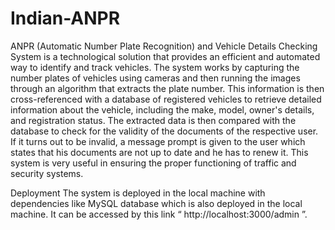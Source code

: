 # Indian-ANPR
ANPR (Automatic Number Plate Recognition) and Vehicle Details Checking System is a technological solution that provides an efficient and automated way to identify and track vehicles. The system works by capturing the number plates of vehicles using cameras and then running the images through an algorithm that extracts the plate number. This information is then cross-referenced with a database of registered vehicles to retrieve detailed information about the vehicle, including the make, model, owner's details, and registration status.
The extracted data is then compared with the database to check for the validity of the documents of the respective user. If it turns out to be invalid, a message prompt is given to the user which states that his documents are not up to date and he has to renew it. This system is very useful in ensuring the proper functioning of traffic and security systems.

Deployment
The system is deployed in the local machine with dependencies like MySQL database which is also deployed in the local machine. It can be accessed by this link “ http://localhost:3000/admin ”.



